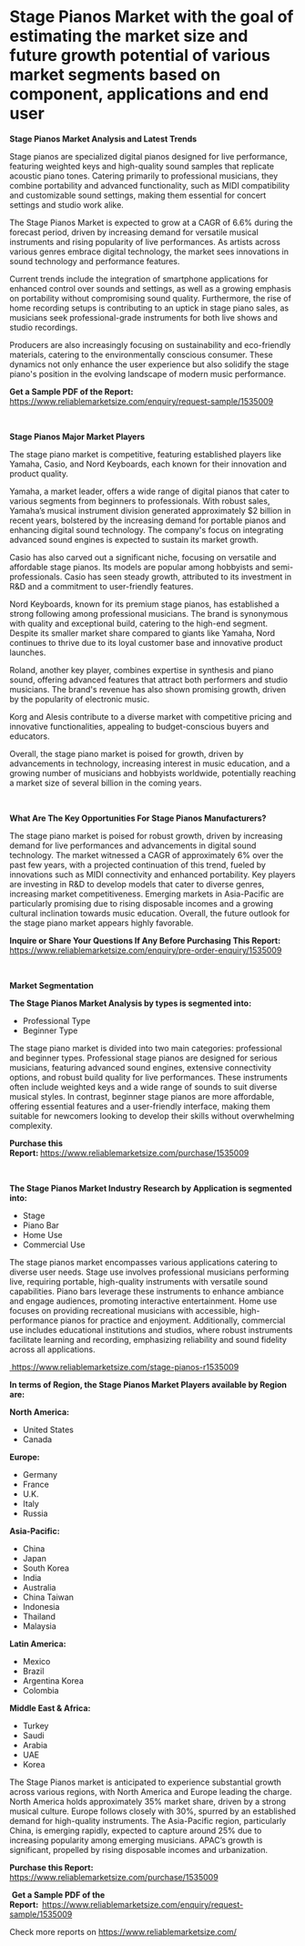 <p><h1>Stage Pianos Market with the goal of estimating the market size and future growth potential of various market segments based on component, applications and end user</h1></p><p><strong>Stage Pianos Market Analysis and Latest Trends</strong></p>
<p><p>Stage pianos are specialized digital pianos designed for live performance, featuring weighted keys and high-quality sound samples that replicate acoustic piano tones. Catering primarily to professional musicians, they combine portability and advanced functionality, such as MIDI compatibility and customizable sound settings, making them essential for concert settings and studio work alike. </p><p>The Stage Pianos Market is expected to grow at a CAGR of 6.6% during the forecast period, driven by increasing demand for versatile musical instruments and rising popularity of live performances. As artists across various genres embrace digital technology, the market sees innovations in sound technology and performance features. </p><p>Current trends include the integration of smartphone applications for enhanced control over sounds and settings, as well as a growing emphasis on portability without compromising sound quality. Furthermore, the rise of home recording setups is contributing to an uptick in stage piano sales, as musicians seek professional-grade instruments for both live shows and studio recordings. </p><p>Producers are also increasingly focusing on sustainability and eco-friendly materials, catering to the environmentally conscious consumer. These dynamics not only enhance the user experience but also solidify the stage piano's position in the evolving landscape of modern music performance.</p></p>
<p><strong>Get a Sample PDF of the Report:&nbsp;</strong> <a href="https://www.reliablemarketsize.com/enquiry/request-sample/1535009?utm_campaign=3544&utm_medium=2&utm_source=Github&utm_content=ia&utm_term=04042025&utm_id=stage-pianos">https://www.reliablemarketsize.com/enquiry/request-sample/1535009</a></p>
<p>&nbsp;</p>
<p><strong>Stage Pianos Major Market Players</strong></p>
<p><p>The stage piano market is competitive, featuring established players like Yamaha, Casio, and Nord Keyboards, each known for their innovation and product quality. </p><p>Yamaha, a market leader, offers a wide range of digital pianos that cater to various segments from beginners to professionals. With robust sales, Yamaha’s musical instrument division generated approximately $2 billion in recent years, bolstered by the increasing demand for portable pianos and enhancing digital sound technology. The company's focus on integrating advanced sound engines is expected to sustain its market growth.</p><p>Casio has also carved out a significant niche, focusing on versatile and affordable stage pianos. Its models are popular among hobbyists and semi-professionals. Casio has seen steady growth, attributed to its investment in R&D and a commitment to user-friendly features.</p><p>Nord Keyboards, known for its premium stage pianos, has established a strong following among professional musicians. The brand is synonymous with quality and exceptional build, catering to the high-end segment. Despite its smaller market share compared to giants like Yamaha, Nord continues to thrive due to its loyal customer base and innovative product launches.</p><p>Roland, another key player, combines expertise in synthesis and piano sound, offering advanced features that attract both performers and studio musicians. The brand's revenue has also shown promising growth, driven by the popularity of electronic music.</p><p>Korg and Alesis contribute to a diverse market with competitive pricing and innovative functionalities, appealing to budget-conscious buyers and educators. </p><p>Overall, the stage piano market is poised for growth, driven by advancements in technology, increasing interest in music education, and a growing number of musicians and hobbyists worldwide, potentially reaching a market size of several billion in the coming years.</p></p>
<p>&nbsp;</p>
<p><strong>What Are The Key Opportunities For Stage Pianos Manufacturers?</strong></p>
<p><p>The stage piano market is poised for robust growth, driven by increasing demand for live performances and advancements in digital sound technology. The market witnessed a CAGR of approximately 6% over the past few years, with a projected continuation of this trend, fueled by innovations such as MIDI connectivity and enhanced portability. Key players are investing in R&D to develop models that cater to diverse genres, increasing market competitiveness. Emerging markets in Asia-Pacific are particularly promising due to rising disposable incomes and a growing cultural inclination towards music education. Overall, the future outlook for the stage piano market appears highly favorable.</p></p>
<p><strong>Inquire or Share Your Questions If Any Before Purchasing This Report:</strong> <a href="https://www.reliablemarketsize.com/enquiry/pre-order-enquiry/1535009?utm_campaign=3544&utm_medium=2&utm_source=Github&utm_content=ia&utm_term=04042025&utm_id=stage-pianos">https://www.reliablemarketsize.com/enquiry/pre-order-enquiry/1535009</a></p>
<p>&nbsp;</p>
<p><strong>Market Segmentation</strong></p>
<p><strong>The Stage Pianos Market Analysis by types is segmented into:</strong></p>
<p><ul><li>Professional Type</li><li>Beginner Type</li></ul></p>
<p><p>The stage piano market is divided into two main categories: professional and beginner types. Professional stage pianos are designed for serious musicians, featuring advanced sound engines, extensive connectivity options, and robust build quality for live performances. These instruments often include weighted keys and a wide range of sounds to suit diverse musical styles. In contrast, beginner stage pianos are more affordable, offering essential features and a user-friendly interface, making them suitable for newcomers looking to develop their skills without overwhelming complexity.</p></p>
<p><strong>Purchase this Report:&nbsp;</strong><a href="https://www.reliablemarketsize.com/purchase/1535009?utm_campaign=3544&utm_medium=2&utm_source=Github&utm_content=ia&utm_term=04042025&utm_id=stage-pianos">https://www.reliablemarketsize.com/purchase/1535009</a></p>
<p>&nbsp;</p>
<p><strong>The Stage Pianos Market Industry Research by Application is segmented into:</strong></p>
<p><ul><li>Stage</li><li>Piano Bar</li><li>Home Use</li><li>Commercial Use</li></ul></p>
<p><p>The stage pianos market encompasses various applications catering to diverse user needs. Stage use involves professional musicians performing live, requiring portable, high-quality instruments with versatile sound capabilities. Piano bars leverage these instruments to enhance ambiance and engage audiences, promoting interactive entertainment. Home use focuses on providing recreational musicians with accessible, high-performance pianos for practice and enjoyment. Additionally, commercial use includes educational institutions and studios, where robust instruments facilitate learning and recording, emphasizing reliability and sound fidelity across all applications.</p></p>
<p><a href="https://www.reliablemarketsize.com/stage-pianos-r1535009?utm_campaign=3544&utm_medium=2&utm_source=Github&utm_content=ia&utm_term=04042025&utm_id=stage-pianos">&nbsp;https://www.reliablemarketsize.com/stage-pianos-r1535009</a></p>
<p><strong>In terms of Region, the Stage Pianos Market Players available by Region are:</strong></p>
<p>
    <p> <strong> North America: </strong>
        <ul>
            <li>United States</li>
            <li>Canada</li>
        </ul>
        </p> 
    <p> <strong> Europe: </strong>
        <ul>
            <li>Germany</li>
            <li>France</li>
            <li>U.K.</li>
            <li>Italy</li>
            <li>Russia</li>
        </ul>
        </p> 
    <p> <strong> Asia-Pacific: </strong>
        <ul>
            <li>China</li>
            <li>Japan</li>
            <li>South Korea</li>
            <li>India</li>
            <li>Australia</li>
            <li>China Taiwan</li>
            <li>Indonesia</li>
            <li>Thailand</li>
            <li>Malaysia</li>
        </ul>
        </p> 
    <p> <strong> Latin America: </strong>
        <ul>
            <li>Mexico</li>
            <li>Brazil</li>
            <li>Argentina Korea</li>
            <li>Colombia</li>
        </ul>
        </p> 
    <p> <strong> Middle East & Africa: </strong>
        <ul>
            <li>Turkey</li>
            <li>Saudi</li>
            <li>Arabia</li>
            <li>UAE</li>
            <li>Korea</li>
        </ul>
    </p>
    </p>
<p><p>The Stage Pianos market is anticipated to experience substantial growth across various regions, with North America and Europe leading the charge. North America holds approximately 35% market share, driven by a strong musical culture. Europe follows closely with 30%, spurred by an established demand for high-quality instruments. The Asia-Pacific region, particularly China, is emerging rapidly, expected to capture around 25% due to increasing popularity among emerging musicians. APAC’s growth is significant, propelled by rising disposable incomes and urbanization.</p></p>
<p><strong>Purchase this Report: </strong><a href="https://www.reliablemarketsize.com/purchase/1535009?utm_campaign=3544&utm_medium=2&utm_source=Github&utm_content=ia&utm_term=04042025&utm_id=stage-pianos">https://www.reliablemarketsize.com/purchase/1535009</a></p>
<p>&nbsp;<strong>Get a Sample PDF of the Report:&nbsp;&nbsp;</strong><a href="https://www.reliablemarketsize.com/enquiry/request-sample/1535009?utm_campaign=3544&utm_medium=2&utm_source=Github&utm_content=ia&utm_term=04042025&utm_id=stage-pianos">https://www.reliablemarketsize.com/enquiry/request-sample/1535009</a></p>
<p><strong></strong></p>
<p>Check more reports on <a href="https://www.reliablemarketsize.com/?utm_campaign=3544&utm_medium=2&utm_source=Github&utm_content=ia&utm_term=04042025&utm_id=stage-pianos">https://www.reliablemarketsize.com/</a></p>